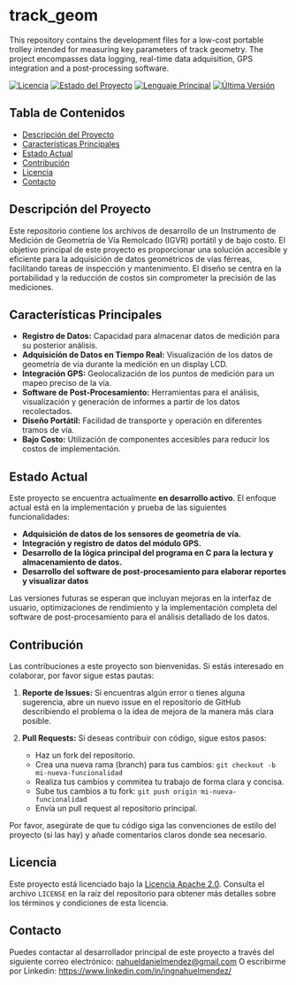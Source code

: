 # track_geom
This repository contains the development files for a low-cost portable trolley intended for measuring key parameters of track geometry. The project encompasses data logging, real-time data adquisition, GPS integration and a post-processing software.

[![Licencia](https://img.shields.io/badge/License-Apache%202.0-blue.svg)](https://opensource.org/licenses/Apache-2.0)
[![Estado del Proyecto](https://img.shields.io/badge/Estado-En%20Desarrollo-yellow)](https://github.com/NahuelDMendez/carrito_cenadif/tree/main)
[![Lenguaje Principal](https://img.shields.io/badge/Lenguaje-C-blue)](https://www.python.org/)
[![Última Versión](https://img.shields.io/badge/Release-v0.1.0-blue)](https://github.com/NahuelDMendez/carrito_cenadif/releases/tag/v1.0)

## Tabla de Contenidos
- [Descripción del Proyecto](#descripción-del-proyecto)
- [Características Principales](#características-principales)
- [Estado Actual](#estado-actual)
- [Contribución](#contribución)
- [Licencia](#licencia)
- [Contacto](#contacto)

## Descripción del Proyecto
Este repositorio contiene los archivos de desarrollo de un Instrumento de Medición de Geometría de Vía Remolcado (IGVR) portátil y de bajo costo. El objetivo principal de este proyecto es proporcionar una solución accesible y eficiente para la adquisición de datos geométricos de vías férreas, facilitando tareas de inspección y mantenimiento. El diseño se centra en la portabilidad y la reducción de costos sin comprometer la precisión de las mediciones.

## Características Principales
- **Registro de Datos:** Capacidad para almacenar datos de medición para su posterior análisis.
- **Adquisición de Datos en Tiempo Real:** Visualización de los datos de geometría de vía durante la medición en un display LCD.
- **Integración GPS:** Geolocalización de los puntos de medición para un mapeo preciso de la vía.
- **Software de Post-Procesamiento:** Herramientas para el análisis, visualización y generación de informes a partir de los datos recolectados.
- **Diseño Portátil:** Facilidad de transporte y operación en diferentes tramos de vía.
- **Bajo Costo:** Utilización de componentes accesibles para reducir los costos de implementación.

## Estado Actual

Este proyecto se encuentra actualmente **en desarrollo activo**. El enfoque actual está en la implementación y prueba de las siguientes funcionalidades:

* **Adquisición de datos de los sensores de geometría de vía.**
* **Integración y registro de datos del módulo GPS.**
* **Desarrollo de la lógica principal del programa en C para la lectura y almacenamiento de datos.**
* **Desarrollo del software de post-procesamiento para elaborar reportes y visualizar datos**

Las versiones futuras se esperan que incluyan mejoras en la interfaz de usuario, optimizaciones de rendimiento y la implementación completa del software de post-procesamiento para el análisis detallado de los datos.

## Contribución

Las contribuciones a este proyecto son bienvenidas. Si estás interesado en colaborar, por favor sigue estas pautas:

1.  **Reporte de Issues:** Si encuentras algún error o tienes alguna sugerencia, abre un nuevo issue en el repositorio de GitHub describiendo el problema o la idea de mejora de la manera más clara posible.

2.  **Pull Requests:** Si deseas contribuir con código, sigue estos pasos:
    * Haz un fork del repositorio.
    * Crea una nueva rama (branch) para tus cambios: `git checkout -b mi-nueva-funcionalidad`
    * Realiza tus cambios y commitea tu trabajo de forma clara y concisa.
    * Sube tus cambios a tu fork: `git push origin mi-nueva-funcionalidad`
    * Envía un pull request al repositorio principal.

Por favor, asegúrate de que tu código siga las convenciones de estilo del proyecto (si las hay) y añade comentarios claros donde sea necesario.

## Licencia

Este proyecto está licenciado bajo la [Licencia Apache 2.0](https://opensource.org/licenses/Apache-2.0). Consulta el archivo `LICENSE` en la raíz del repositorio para obtener más detalles sobre los términos y condiciones de esta licencia.

## Contacto

Puedes contactar al desarrollador principal de este proyecto a través del siguiente correo electrónico: nahueldanielmendez@gmail.com 
O escribirme por Linkedin: https://www.linkedin.com/in/ingnahuelmendez/
